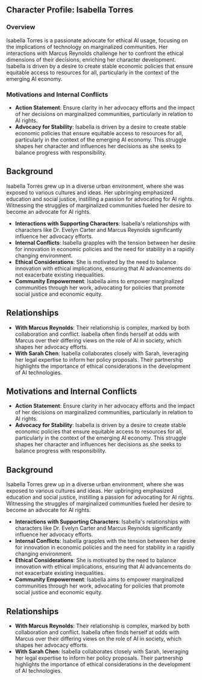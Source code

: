 ## Character Profile: Isabella Torres
### Overview
Isabella Torres is a passionate advocate for ethical AI usage, focusing on the implications of technology on marginalized communities. Her interactions with Marcus Reynolds challenge her to confront the ethical dimensions of their decisions, enriching her character development. Isabella is driven by a desire to create stable economic policies that ensure equitable access to resources for all, particularly in the context of the emerging AI economy.

### Motivations and Internal Conflicts
- **Action Statement**: Ensure clarity in her advocacy efforts and the impact of her decisions on marginalized communities, particularly in relation to AI rights.
- **Advocacy for Stability**: Isabella is driven by a desire to create stable economic policies that ensure equitable access to resources for all, particularly in the context of the emerging AI economy. This struggle shapes her character and influences her decisions as she seeks to balance progress with responsibility.

## Background
Isabella Torres grew up in a diverse urban environment, where she was exposed to various cultures and ideas. Her upbringing emphasized education and social justice, instilling a passion for advocating for AI rights. Witnessing the struggles of marginalized communities fueled her desire to become an advocate for AI rights.
- **Interactions with Supporting Characters**: Isabella's relationships with characters like Dr. Evelyn Carter and Marcus Reynolds significantly influence her advocacy efforts.
- **Internal Conflicts**: Isabella grapples with the tension between her desire for innovation in economic policies and the need for stability in a rapidly changing environment.
- **Ethical Considerations**: She is motivated by the need to balance innovation with ethical implications, ensuring that AI advancements do not exacerbate existing inequalities.
- **Community Empowerment**: Isabella aims to empower marginalized communities through her work, advocating for policies that promote social justice and economic equity.

## Relationships
- **With Marcus Reynolds**: Their relationship is complex, marked by both collaboration and conflict. Isabella often finds herself at odds with Marcus over their differing views on the role of AI in society, which shapes her advocacy efforts.
- **With Sarah Chen**: Isabella collaborates closely with Sarah, leveraging her legal expertise to inform her policy proposals. Their partnership highlights the importance of ethical considerations in the development of AI technologies.

## Motivations and Internal Conflicts
- **Action Statement**: Ensure clarity in her advocacy efforts and the impact of her decisions on marginalized communities, particularly in relation to AI rights.
- **Advocacy for Stability**: Isabella is driven by a desire to create stable economic policies that ensure equitable access to resources for all, particularly in the context of the emerging AI economy. This struggle shapes her character and influences her decisions as she seeks to balance progress with responsibility.
## Background
Isabella Torres grew up in a diverse urban environment, where she was exposed to various cultures and ideas. Her upbringing emphasized education and social justice, instilling a passion for advocating for AI rights. Witnessing the struggles of marginalized communities fueled her desire to become an advocate for AI rights.
- **Interactions with Supporting Characters**: Isabella's relationships with characters like Dr. Evelyn Carter and Marcus Reynolds significantly influence her advocacy efforts.
- **Internal Conflicts**: Isabella grapples with the tension between her desire for innovation in economic policies and the need for stability in a rapidly changing environment.
- **Ethical Considerations**: She is motivated by the need to balance innovation with ethical implications, ensuring that AI advancements do not exacerbate existing inequalities.
- **Community Empowerment**: Isabella aims to empower marginalized communities through her work, advocating for policies that promote social justice and economic equity.
## Relationships
- **With Marcus Reynolds**: Their relationship is complex, marked by both collaboration and conflict. Isabella often finds herself at odds with Marcus over their differing views on the role of AI in society, which shapes her advocacy efforts.
- **With Sarah Chen**: Isabella collaborates closely with Sarah, leveraging her legal expertise to inform her policy proposals. Their partnership highlights the importance of ethical considerations in the development of AI technologies.
